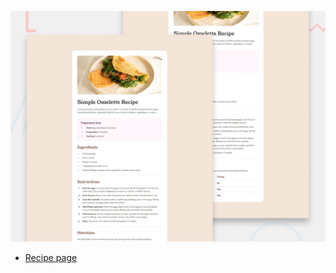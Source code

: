 ![Design preview for the Recipe page coding challenge](./design/desktop-preview.jpg)

- [Recipe page](https://recipe-page-ten-ruby.vercel.app/)